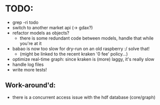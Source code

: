 # TODO:

* grep -ri todo
* switch to another market api (-> gdax?)
* refactor models as objects?
    * there is some redundant code between models, handle that while you're at it
* babao is now too slow for dry-run on an old raspberry :/ solve that!
    * (might be linked to the recent kraken '0 fee' policy...)
* optimize real-time graph: since kraken is (more) laggy, it's really slow
* handle log files
* write more tests!


## Work-around'd:

* there is a concurrent access issue with the hdf database (core/graph)

